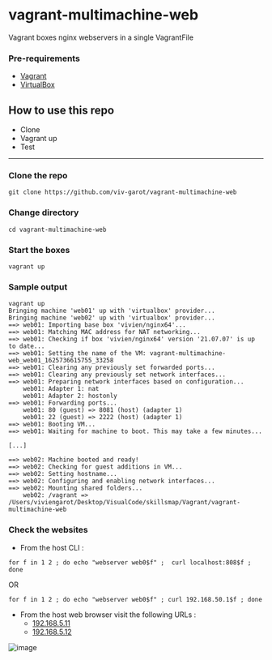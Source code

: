 # vagrant-multimachine-web
Vagrant boxes nginx webservers in a single VagrantFile

### Pre-requirements

* [Vagrant](https://www.vagrantup.com/downloads)
* [VirtualBox](https://www.virtualbox.org/wiki/Downloads)

## How to use this repo

- Clone
- Vagrant up
- Test

---

### Clone the repo

```
git clone https://github.com/viv-garot/vagrant-multimachine-web
```

### Change directory

```
cd vagrant-multimachine-web
```

### Start the boxes

```
vagrant up
```

### Sample output

```
vagrant up
Bringing machine 'web01' up with 'virtualbox' provider...
Bringing machine 'web02' up with 'virtualbox' provider...
==> web01: Importing base box 'vivien/nginx64'...
==> web01: Matching MAC address for NAT networking...
==> web01: Checking if box 'vivien/nginx64' version '21.07.07' is up to date...
==> web01: Setting the name of the VM: vagrant-multimachine-web_web01_1625736615755_33258
==> web01: Clearing any previously set forwarded ports...
==> web01: Clearing any previously set network interfaces...
==> web01: Preparing network interfaces based on configuration...
    web01: Adapter 1: nat
    web01: Adapter 2: hostonly
==> web01: Forwarding ports...
    web01: 80 (guest) => 8081 (host) (adapter 1)
    web01: 22 (guest) => 2222 (host) (adapter 1)
==> web01: Booting VM...
==> web01: Waiting for machine to boot. This may take a few minutes...

[...]

==> web02: Machine booted and ready!
==> web02: Checking for guest additions in VM...
==> web02: Setting hostname...
==> web02: Configuring and enabling network interfaces...
==> web02: Mounting shared folders...
    web02: /vagrant => /Users/viviengarot/Desktop/VisualCode/skillsmap/Vagrant/vagrant-multimachine-web
```

### Check the websites

- From the host CLI :

```
for f in 1 2 ; do echo "webserver web0$f" ;  curl localhost:808$f ; done
```

OR

```
for f in 1 2 ; do echo "webserver web0$f" ; curl 192.168.50.1$f ; done
```


- From the host web browser visit the following URLs :
  - [192.168.5.11](http://192.168.50.11)
  - [192.168.5.12](http://192.168.50.12)

![image](https://user-images.githubusercontent.com/85481359/124901469-58c76e80-dfe2-11eb-870d-67218bf66219.png)

